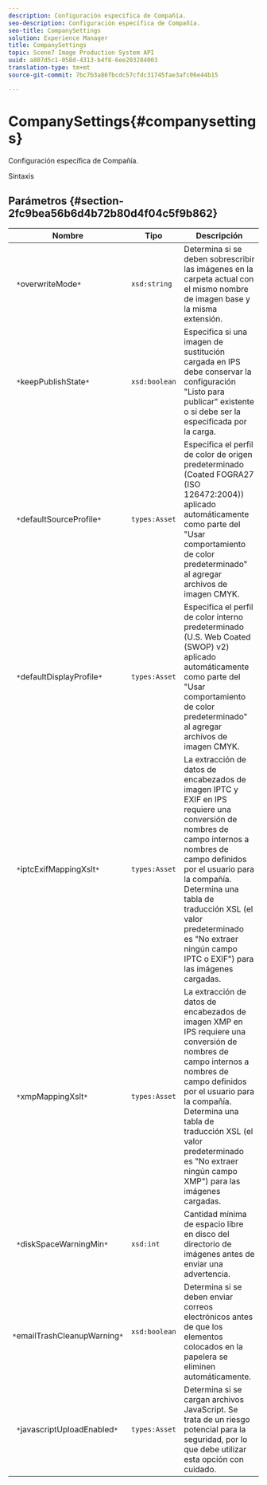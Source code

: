 ```yaml
---
description: Configuración específica de Compañía.
seo-description: Configuración específica de Compañía.
seo-title: CompanySettings
solution: Experience Manager
title: CompanySettings
topic: Scene7 Image Production System API
uuid: a807d5c1-058d-4313-b4f8-6ee203284003
translation-type: tm+mt
source-git-commit: 7bc7b3a86fbcdc57cfdc31745fae3afc06e44b15

---
```



# CompanySettings{#companysettings}

Configuración específica de Compañía.

Sintaxis

## Parámetros {#section-2fc9bea56b6d4b72b80d4f04c5f9b862}

| Nombre | Tipo | Descripción |
|---|---|---|
| ` *`overwriteMode`*` | `xsd:string` | Determina si se deben sobrescribir las imágenes en la carpeta actual con el mismo nombre de imagen base y la misma extensión. |
| ` *`keepPublishState`*` | `xsd:boolean` | Especifica si una imagen de sustitución cargada en IPS debe conservar la configuración &quot;Listo para publicar&quot; existente o si debe ser la especificada por la carga. |
| ` *`defaultSourceProfile`*` | `types:Asset` | Especifica el perfil de color de origen predeterminado (Coated FOGRA27 (ISO 126472:2004)) aplicado automáticamente como parte del &quot;Usar comportamiento de color predeterminado&quot; al agregar archivos de imagen CMYK. |
| ` *`defaultDisplayProfile`*` | `types:Asset` | Especifica el perfil de color interno predeterminado (U.S. Web Coated (SWOP) v2) aplicado automáticamente como parte del &quot;Usar comportamiento de color predeterminado&quot; al agregar archivos de imagen CMYK. |
| ` *`iptcExifMappingXslt`*` | `types:Asset` | La extracción de datos de encabezados de imagen IPTC y EXIF en IPS requiere una conversión de nombres de campo internos a nombres de campo definidos por el usuario para la compañía. Determina una tabla de traducción XSL (el valor predeterminado es &quot;No extraer ningún campo IPTC o EXIF&quot;) para las imágenes cargadas. |
| ` *`xmpMappingXslt`*` | `types:Asset` | La extracción de datos de encabezados de imagen XMP en IPS requiere una conversión de nombres de campo internos a nombres de campo definidos por el usuario para la compañía. Determina una tabla de traducción XSL (el valor predeterminado es &quot;No extraer ningún campo XMP&quot;) para las imágenes cargadas. |
| ` *`diskSpaceWarningMin`*` | `xsd:int` | Cantidad mínima de espacio libre en disco del directorio de imágenes antes de enviar una advertencia. |
| ` *`emailTrashCleanupWarning`*` | `xsd:boolean` | Determina si se deben enviar correos electrónicos antes de que los elementos colocados en la papelera se eliminen automáticamente. |
| ` *`javascriptUploadEnabled`*` | `types:Asset` | Determina si se cargan archivos JavaScript. Se trata de un riesgo potencial para la seguridad, por lo que debe utilizar esta opción con cuidado. |

